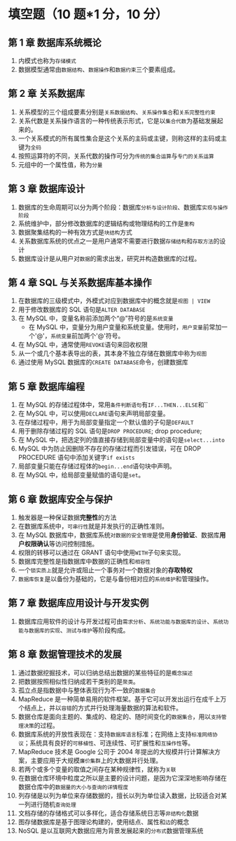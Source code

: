 # 填空题（10 题\*1 分，10 分）

## 第 1 章 数据库系统概论

1. 内模式也称为`存储模式`
2. 数据模型通常由`数据结构`、`数据操作`和`数据约束`三个要素组成。

## 第 2 章 关系数据库

1. 关系模型的三个组成要素分别是`关系数据结构`、`关系操作集合`和`关系完整性约束`
2. 关系代数是关系操作语言的一种传统表示形式，它是以`集合代数`为基础发展起来的。
3. 一个关系模式的所有属性集合是这个关系的主码或主键，则称这样的主码或主键为`全码`
4. 按照运算符的不同，关系代数的操作可分为`传统的集合运算`与`专门的关系运算`
5. 元组中的一个属性值，称为`分量`

## 第 3 章 数据库设计

1. 数据库的生命周期可以分为两个阶段：数据库`分析与设计阶段`、数据库`实现与操作阶段`
2. 系统维护中，部分修改数据库的逻辑结构或物理结构的工作是`重构`
3. 数据聚集结构的一种有效方式是`块结构`方式
4. 关系数据库系统的优点之一是用户通常不需要进行数据`存储结构`和`存取方法`的设计
5. 数据库设计是从用户对`数据`的需求出发，研究并构造数据库的过程。

## 第 4 章 SQL 与关系数据库基本操作

1. 在数据库的三级模式中，外模式对应到数据库中的概念就是`视图 | VIEW`
2. 用于修改数据库的 SQL 语句是`ALTER DATABASE`
3. 在 MySQL 中，变量名称前添加两个“@”符号的是`系统变量`
   - 在 MySQL 中，变量分为用户变量和系统变量。使用时，`用户变量`前常加一个'@'，`系统变量`前加两个'@'符号。
4. 在 MySQL 中，通常使用`REVOKE`语句来回收权限
5. 从一个或几个基本表导出的表，其本身不独立存储在数据库中称为`视图`
6. 通过使用 MySQL 数据库的`CREATE DATABASE`命令，创建数据库

## 第 5 章 数据库编程

1. 在 MySQL 的存储过程体中，常用`条件判断语句`有`IF...THEN...ELSE`和``
2. 在 MySQL 中，可以使用`DECLARE`语句来声明局部变量。
3. 在存储过程中，用于为局部变量指定一个默认值的子句是`DEFAULT`
4. 用于删除存储过程的 SQL 语句是`DROP PROCEDURE`; drop procedure;
5. 在 MySQL 中，把选定列的值直接存储到局部变量中的语句是`select...into`
6. MySQL 中为防止因删除不存在的存储过程而引发错误，可在 DROP PROCEDURE 语句中添加关键字`if exists`
7. 局部变量只能在存储过程体的`begin...end`语句块中声明。
8. 在 MySQL 中，给局部变量赋值的语句是`set`。

## 第 6 章 数据库安全与保护

1. 触发器是一种保证数据**完整性**的方法
2. 在数据库系统中，`可串行性`就是并发执行的正确性准则。
3. 在 MySQL 数据库中，数据库系统`对数据的安全管理`是使用**身份验证**、数据库**用户权限确认**等访问控制措施。
4. 权限的转移可以通过在 GRANT 语句中使用`WITH`子句来实现。
5. 数据库完整性是指数据库中数据的正确性和`相容性`
6. 一个`锁实质上`就是允许或阻止一个事务对一个数据对象的**存取特权**
7. `数据库恢复`是以备份为基础的，它是与备份相对应的`系统维护`和管理操作。

## 第 7 章 数据库应用设计与开发实例

1. 数据库应用软件的设计与开发过程可由`需求分析`、`系统功能与数据库的设计`、`系统功能与数据库的实现`、`测试与维护`等阶段构成。

## 第 8 章 数据管理技术的发展

1. 通过数据挖掘技术，可以归纳总结出数据的某些特征的是`概念描述`
2. 把数据按照相似性归纳成若干类别的是`聚类`。
3. 孤立点是指数据中与整体表现行为不一致的`数据集合`
4. MapReduce 是一种简单易用的软件框架。基于它可以开发出运行在成千上万个结点上，并以`容错`的方式并行处理海量数据的算法和软件。
5. 数据仓库是面向主题的、集成的、稳定的、随时间变化的`数据集合`，用以`支持管理决策`的过程。
6. 数据库系统的开放性表现在：支持`数据库语言`标准；在网络上支持`标准网络协议`；系统具有良好的`可移植性`、可连续性、可扩展性和`互操作性`等。
7. MapReduce 技术是 Google 公司于 2004 年提出的大规模并行计算解决方案，主要应用于大规模`廉价集群`上的大数据并行处理。
8. 若两个或多个变量的取值之间存在某种规律性，就称为`关联`
9. 在数据仓库环境中粒度之所以是主要的设计问题，是因为它深深地影响存储在数据仓库中的`数据量的大小与查询的详情程度`
10. 列存储是以列为单位来存储数据的，擅长以列为单位读入数据，比较适合对某一列进行随机`查询处理`
11. 文档存储的存储格式可以多样化，适合存储系统日志等`非结构化`数据
12. 图存储数据库是基于图理论构建的，使用结点、属性和`边`的概念
13. NoSQL 是以互联网大数据应用为背景发展起来的`分布式`数据管理系统
